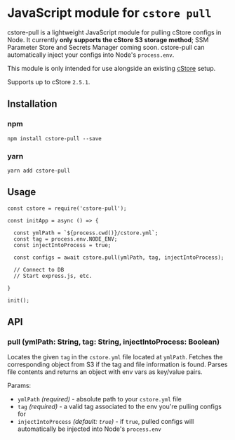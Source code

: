 # JavaScript module for `cstore pull`

cstore-pull is a lightweight JavaScript module for pulling cStore configs in Node. It currently **only supports the cStore S3 storage method**; SSM Parameter Store and Secrets Manager coming soon. cstore-pull can automatically inject your configs into Node's `process.env`.

This module is only intended for use alongside an existing [cStore](https://github.com/turnerlabs/cstore) setup.

Supports up to cStore `2.5.1`.

## Installation

### npm
`npm install cstore-pull --save`

### yarn
`yarn add cstore-pull`

## Usage

```
const cstore = require('cstore-pull');

const initApp = async () => {
  
  const ymlPath = `${process.cwd()}/cstore.yml`;
  const tag = process.env.NODE_ENV;
  const injectIntoProcess = true;
  
  const configs = await cstore.pull(ymlPath, tag, injectIntoProcess);
  
  // Connect to DB
  // Start express.js, etc.
  
}

init();
```

## API

### pull (ymlPath: String, tag: String, injectIntoProcess: Boolean)

Locates the given `tag` in the `cstore.yml` file located at `ymlPath`. Fetches the corresponding object from S3 if the tag and file information is found. Parses file contents and returns an object with env vars as key/value pairs.

Params:
- `ymlPath` *(required)* - absolute path to your `cstore.yml` file
- `tag` *(required)* - a valid tag associated to the env you're pulling configs for
- `injectIntoProcess` *(default: `true`)* - if `true`, pulled configs will automatically be injected into Node's `process.env`
